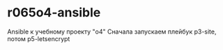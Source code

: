 # r065o4-ansible
Ansible к учебному проекту "o4"
Сначала запускаем плейбук p3-site, потом p5-letsencrypt
